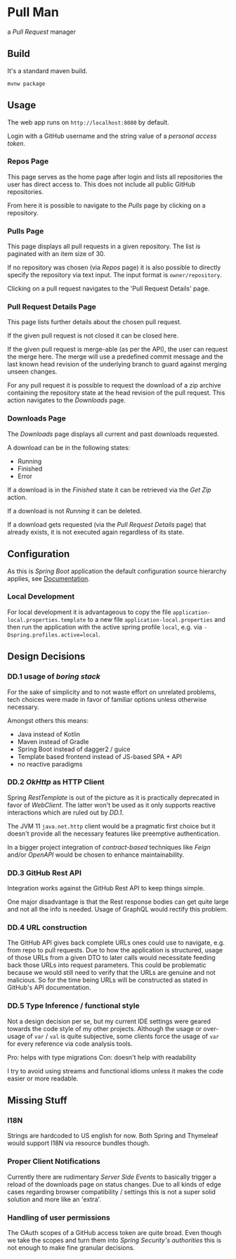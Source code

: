 # Pull Man
a _Pull Request_ manager

## Build
It's a standard maven build.
```
mvnw package
```

## Usage

The web app runs on `http://localhost:8080` by default.

Login with a GitHub username and the string value of a _personal access token_.

### Repos Page

This page serves as the home page after login and lists all repositories the user has direct access to.
This does not include all public GitHub repositories.

From here it is possible to navigate to the _Pulls_ page by clicking on a repository.

### Pulls Page

This page displays all pull requests in a given repository. The list is paginated with an item size of 30.

If no repository was chosen (via _Repos_ page) it is also possible to directly specify the repository via
text input. The input format is `owner/repository`.

Clicking on a pull request navigates to the 'Pull Request Details' page.

### Pull Request Details Page

This page lists further details about the chosen pull request.

If the given pull request is not closed it can be closed here.

If the given pull request is merge-able (as per the API), the user can request the merge here.
The merge will use a predefined commit message and the last known head revision of the underlying branch
to guard against merging unseen changes.

For any pull request it is possible to request the download of a zip archive containing the repository
state at the head revision of the pull request. This action navigates to the _Downloads_ page.

### Downloads Page

The _Downloads_ page displays all current and past downloads requested.

A download can be in the following states:
  - Running
  - Finished
  - Error

If a download is in the _Finished_ state it can be retrieved via the _Get Zip_ action.

If a download is not _Running_ it can be deleted. 

If a download gets requested (via the _Pull Request Details_ page) that already exists, it is not executed
again regardless of its state.

## Configuration

As this is _Spring Boot_ application the default configuration source hierarchy applies,
see [Documentation](https://docs.spring.io/spring-boot/docs/current/reference/html/features.html#features.external-config).

### Local Development

For local development it is advantageous to copy the file `application-local.properties.template` to a new
file `application-local.properties` and then run the application with the active spring profile `local`, e.g.
via `-Dspring.profiles.active=local`.

## Design Decisions

### DD.1 usage of _boring stack_

For the sake of simplicity and to not waste effort on unrelated problems, tech choices were made in favor of
familiar options unless otherwise necessary.

Amongst others this means:
  - Java instead of Kotlin
  - Maven instead of Gradle
  - Spring Boot instead of dagger2 / guice
  - Template based frontend instead of JS-based SPA + API
  - no reactive paradigms

### DD.2 _OkHttp_ as HTTP Client

Spring _RestTemplate_ is out of the picture as it is practically deprecated in favor of _WebClient_.
The latter won't be used as it only supports reactive interactions which are ruled out by _DD.1_.

The JVM 11 `java.net.http` client would be a pragmatic first choice but it doesn't provide all the necessary
features like preemptive authentication.

In a bigger project integration of _contract-based_ techniques like _Feign_ and/or _OpenAPI_ would be
chosen to enhance maintainability.

### DD.3 GitHub Rest API

Integration works against the GitHub Rest API to keep things simple.

One major disadvantage is that the Rest response bodies can get quite large and not all the info is needed.
Usage of GraphQL would rectify this problem.

### DD.4 URL construction

The GitHub API gives back complete URLs ones could use to navigate, e.g. from repo to pull requests.
Due to how the application is structured, usage of those URLs from a given DTO to later calls would
necessitate feeding back those URLs into request parameters. This could be problematic because we 
would still need to verify that the URLs are genuine and not malicious. So for the time being URLs
will be constructed as stated in GitHub's API documentation.

### DD.5 Type Inference / functional style

Not a design decision per se, but my current IDE settings were geared towards the code style of my other
projects. Although the usage or over-usage of `var` / `val` is quite subjective, some clients force the
usage of `var` for every reference via code analysis tools.

Pro: helps with type migrations
Con: doesn't help with readability 

I try to avoid using streams and functional idioms unless it makes the code easier or more readable.

## Missing Stuff

### I18N

Strings are hardcoded to US english for now. Both Spring and Thymeleaf would support I18N via resource
bundles though.

### Proper Client Notifications

Currently there are rudimentary _Server Side Events_ to basically trigger a reload of the downloads page
on status changes. Due to all kinds of edge cases regarding browser compatibility / settings this is not
a super solid solution and more like an 'extra'. 

### Handling of user permissions

The OAuth scopes of a GitHub access token are quite broad. Even though we take the scopes and turn them
into _Spring Security's authorities_ this is not enough to make fine granular decisions.